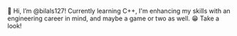 👋 Hi, I’m @bilals127! Currently learning C++, I'm enhancing my skills with an engineering career in mind, and maybe a game or two as well. 
😁 Take a look!
